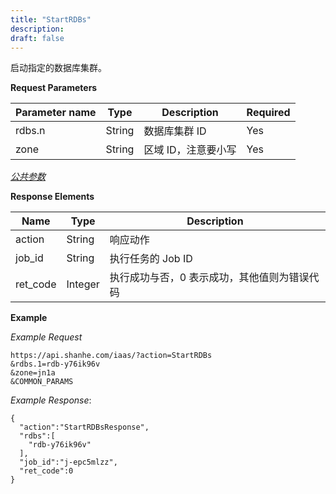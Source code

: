 ```yaml
---
title: "StartRDBs"
description: 
draft: false
---
```




启动指定的数据库集群。

**Request Parameters**

| Parameter name | Type | Description | Required |
| --- | --- | --- | --- |
| rdbs.n | String | 数据库集群 ID | Yes |
| zone | String | 区域 ID，注意要小写 | Yes |

[_公共参数_](../../../parameters/)

**Response Elements**

| Name | Type | Description |
| --- | --- | --- |
| action | String | 响应动作 |
| job_id | String | 执行任务的 Job ID |
| ret_code | Integer | 执行成功与否，0 表示成功，其他值则为错误代码 |

**Example**

_Example Request_

```
https://api.shanhe.com/iaas/?action=StartRDBs
&rdbs.1=rdb-y76ik96v
&zone=jn1a
&COMMON_PARAMS
```

_Example Response_:

```
{
  "action":"StartRDBsResponse",
  "rdbs":[
    "rdb-y76ik96v"
  ],
  "job_id":"j-epc5mlzz",
  "ret_code":0
}
```
